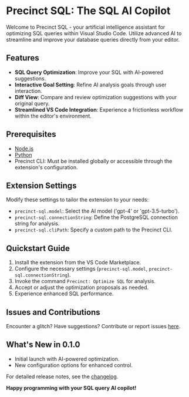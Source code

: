 # Precinct SQL: The SQL AI Copilot

Welcome to Precinct SQL - your artificial intelligence assistant for optimizing SQL queries within Visual Studio Code. Utilize advanced AI to streamline and improve your database queries directly from your editor.

## Features

- **SQL Query Optimization**: Improve your SQL with AI-powered suggestions.
- **Interactive Goal Setting**: Refine AI analysis goals through user interaction.
- **Diff View**: Compare and review optimization suggestions with your original query.
- **Streamlined VS Code Integration**: Experience a frictionless workflow within the editor's environment.

## Prerequisites

- [Node.js](https://nodejs.org/en/download/)
- [Python](https://www.python.org/downloads/)
- Precinct CLI: Must be installed globally or accessible through the extension's configuration.

## Extension Settings

Modify these settings to tailor the extension to your needs:

- `precinct-sql.model`: Select the AI model ('gpt-4' or 'gpt-3.5-turbo').
- `precinct-sql.connectionString`: Define the PostgreSQL connection string for analysis.
- `precinct-sql.cliPath`: Specify a custom path to the Precinct CLI.

## Quickstart Guide

1. Install the extension from the VS Code Marketplace.
2. Configure the necessary settings (`precinct-sql.model`, `precinct-sql.connectionString`).
3. Invoke the command `Precinct: Optimize SQL` for analysis.
4. Accept or adjust the optimization proposals as needed.
5. Experience enhanced SQL performance.

## Issues and Contributions

Encounter a glitch? Have suggestions? Contribute or report issues [here](https://github.com/msnidal/precinct).

## What's New in 0.1.0

- Initial launch with AI-powered optimization.
- New configuration options for enhanced control.

For detailed release notes, see the [changelog](CHANGELOG.md).

**Happy programming with your SQL query AI copilot!**
